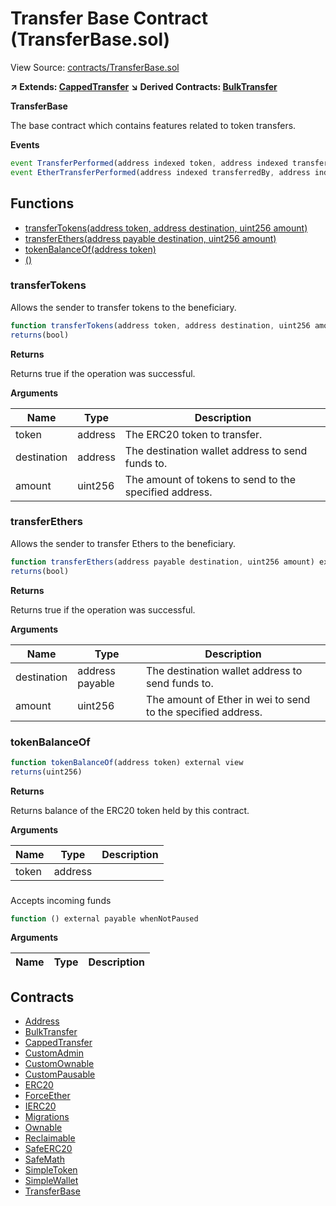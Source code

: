 # Transfer Base Contract (TransferBase.sol)

View Source: [contracts/TransferBase.sol](../contracts/TransferBase.sol)

**↗ Extends: [CappedTransfer](CappedTransfer.md)**
**↘ Derived Contracts: [BulkTransfer](BulkTransfer.md)**

**TransferBase**

The base contract which contains features related to token transfers.

**Events**

```js
event TransferPerformed(address indexed token, address indexed transferredBy, address indexed destination, uint256  amount);
event EtherTransferPerformed(address indexed transferredBy, address indexed destination, uint256  amount);
```

## Functions

- [transferTokens(address token, address destination, uint256 amount)](#transfertokens)
- [transferEthers(address payable destination, uint256 amount)](#transferethers)
- [tokenBalanceOf(address token)](#tokenbalanceof)
- [()](#)

### transferTokens

Allows the sender to transfer tokens to the beneficiary.

```js
function transferTokens(address token, address destination, uint256 amount) external nonpayable onlyAdmin whenNotPaused 
returns(bool)
```

**Returns**

Returns true if the operation was successful.

**Arguments**

| Name        | Type           | Description  |
| ------------- |------------- | -----|
| token | address | The ERC20 token to transfer. | 
| destination | address | The destination wallet address to send funds to. | 
| amount | uint256 | The amount of tokens to send to the specified address. | 

### transferEthers

Allows the sender to transfer Ethers to the beneficiary.

```js
function transferEthers(address payable destination, uint256 amount) external nonpayable onlyAdmin whenNotPaused 
returns(bool)
```

**Returns**

Returns true if the operation was successful.

**Arguments**

| Name        | Type           | Description  |
| ------------- |------------- | -----|
| destination | address payable | The destination wallet address to send funds to. | 
| amount | uint256 | The amount of Ether in wei to send to the specified address. | 

### tokenBalanceOf

```js
function tokenBalanceOf(address token) external view
returns(uint256)
```

**Returns**

Returns balance of the ERC20 token held by this contract.

**Arguments**

| Name        | Type           | Description  |
| ------------- |------------- | -----|
| token | address |  | 

### 

Accepts incoming funds

```js
function () external payable whenNotPaused 
```

**Arguments**

| Name        | Type           | Description  |
| ------------- |------------- | -----|

## Contracts

* [Address](Address.md)
* [BulkTransfer](BulkTransfer.md)
* [CappedTransfer](CappedTransfer.md)
* [CustomAdmin](CustomAdmin.md)
* [CustomOwnable](CustomOwnable.md)
* [CustomPausable](CustomPausable.md)
* [ERC20](ERC20.md)
* [ForceEther](ForceEther.md)
* [IERC20](IERC20.md)
* [Migrations](Migrations.md)
* [Ownable](Ownable.md)
* [Reclaimable](Reclaimable.md)
* [SafeERC20](SafeERC20.md)
* [SafeMath](SafeMath.md)
* [SimpleToken](SimpleToken.md)
* [SimpleWallet](SimpleWallet.md)
* [TransferBase](TransferBase.md)
